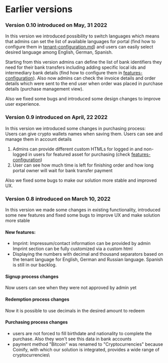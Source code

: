 # Earlier versions

### Version 0.10 introduced on May, 31 2022

In this version we introduced possibility to switch languages which means that admins can set the list of available languages for portal (find how to configure them in [tenant-configuration.md](../admin-user-guide/portal-configuration/tenant-configuration.md "mention")) and users can easily select desired language among English, German, Spanish.

Starting from this version admins can define the list of bank identifiers they need for their bank transfers including adding specific local ids and intermediary bank details (find how to configure them in [features-configuration](../admin-user-guide/portal-configuration/features-configuration/ "mention")). Also now admins can check the invoice details and order details which were sent to the end user when order was placed in purchase details (purchase management view).

Also we fixed some bugs and introduced some design changes to improve user experience.

### Version 0.9 introduced on April, 22 2022

In this version we introduced some changes in purchasing process:\
Users can give crypto wallets names when saving them. Users can see and manage them in account details

1. Admins can provide different custom HTMLs for logged in and non-logged in users for featured asset for purchasing (check [features-configuration](../admin-user-guide/portal-configuration/features-configuration/ "mention"))
2. User can see how much time is left for finishing order and how long portal owner will wait for bank transfer payment

Also we fixed some bugs to make our solution more stable and improved UX.

### Version 0.8 introduced on March 10, 2022

In this version we made some changes in existing functionality, introduced some new features and fixed some bugs to improve UX and make solution more stable

#### New features:

* Imprint: Impressum/contact information can be provided by admin\
  Imprint section can be fully customized via a custom html
* Displaying the numbers with decimal and thousand separators based on the tenant language for English, German and Russian language. Spanish is still in our backlog.

#### Signup process changes

Now users can see when they were not approved by admin yet

#### Redemption process changes&#x20;

Now it is possible to use decimals in the desired amount to redeem

#### Purchasing process changes

* users are not forced to fill birthdate and nationality to complete the purchase. Also they won't see this data in bank accounts
* payment method "Bitcoin" was renamed to "Cryptocurrencies" because Coinify, with which our solution is integrated, provides a wide range of cryptocurrencies\
